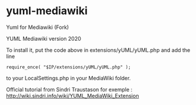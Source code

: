 # yuml-mediawiki
Yuml for Mediawiki (Fork)

YUML Mediawiki version 2020

To install it, put the code above in extensions/yUML/yUML.php and add the line

```
require_once( "$IP/extensions/yUML/yUML.php" );
```

to your LocalSettings.php in your MediaWiki folder.

Official tutorial from Sindri Traustason for exemple : http://wiki.sindri.info/wiki/YUML_MediaWiki_Extension
